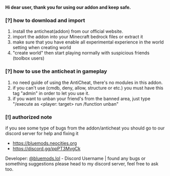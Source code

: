 **Hi dear user, thank you for using our addon and keep safe.**

### [?] how to download and import
1. install the anticheat(addon) from our official website.
2. import the addon into your Minecraft bedrock files or extract it
3. make sure that you have enable all experimental experience in the world setting when creating world
4. "create world" then start playing normally with suspicious friends (toolbox users)

### [?] how to use the anticheat in gameplay
1. no need guide of using the AntiCheat, there's no modules in this addon.
2. if you can't use (cmdb, deny, allow, structure or etc.) you must have this tag "admin" in order to let you use it.
3. if you want to unban your friend's from the banned area, just type "/execute as <player: target> run /function unban"

### [!] authorized note
if you see some type of bugs from the addon/anticheat you should go to our discord server for help and fixing it

- https://bluemods.neocities.org
- https://discord.gg/ppPT3MvgCk

Developer: [@bluemods.lol](https://discord.com/users/749100843823005717) - Discord Username | found any bugs or something suggestions please head to my discord server, feel free to ask too.
